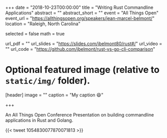 +++
date = "2018-10-23T00:00:00"
title = "Writing Rust Commandline Applications"
abstract = ""
abstract_short = ""
event = "All Things Open"
event_url = "https://allthingsopen.org/speakers/jean-marcel-belmont/"
location = "Raleigh, North Carolina"

selected = false
math = true

url_pdf = ""
url_slides = "https://slides.com/jbelmont80/rust#/"
url_video = ""
url_code = "https://github.com/jbelmont/rust-vs-go-cli-comparison"

# Optional featured image (relative to `static/img/` folder).
[header]
image = ""
caption = "My caption :smile:"

+++

An All Things Open Conference Presentation on building commandline applications in Rust and Golang.

{{< tweet 1054830077870071813 >}}